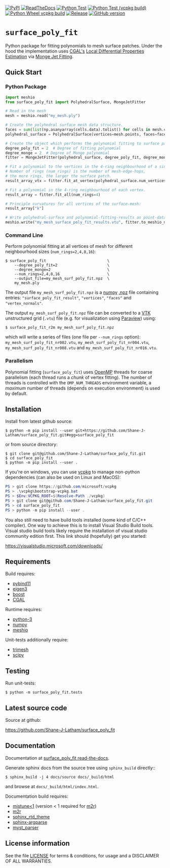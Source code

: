 <!-- Badges-Start-->
[![PyPI](https://img.shields.io/pypi/v/surface_poly_fit.svg)](https://pypi.python.org/pypi/surface_poly_fit/)
[![ReadTheDocs](https://readthedocs.org/projects/surface-poly-fit/badge/?version=latest&style=plastic)](https://surface-poly-fit.readthedocs.io/en/latest)
[![Python Test](https://github.com/Shane-J-Latham/surface_poly_fit/actions/workflows/python-test.yml/badge.svg)](https://github.com/Shane-J-Latham/surface_poly_fit/actions/workflows/python-test.yml)
[![Python Test (vcpkg build)](https://github.com/Shane-J-Latham/surface_poly_fit/actions/workflows/python-test-vcpkg.yml/badge.svg)](https://github.com/Shane-J-Latham/surface_poly_fit/actions/workflows/python-test-vcpkg.yml)
[![Python Wheel vcpkg build](https://github.com/Shane-J-Latham/surface_poly_fit/actions/workflows/python-wheel-vcpkg.yml/badge.svg)](https://github.com/Shane-J-Latham/surface_poly_fit/actions/workflows/python-wheel-vcpkg.yml)
[![Release](https://img.shields.io/github/v/release/Shane-J-Latham/surface_poly_fit.svg?style=flat)](https://github.com/Shane-J-Latham/surface_poly_fit/releases/latest)
[![GitHub version](https://badge.fury.io/gh/Shane-J-Latham%2Fsurface_poly_fit.svg)](https://github.com/Shane-J-Latham/surface_poly_fit/releases/latest)
<!-- Badges-Finish-->

# `surface_poly_fit`

Python package for fitting polynomials to mesh surface patches.
Under the hood the implementation uses [CGAL's](https://cgal.org) [Local Differential Properties Estimation](https://doc.cgal.org/latest/Jet_fitting_3/index.html#Chapter_Estimation_of_Local_Differential_Properties_of_Point-Sampled_Surfaces)
via [Monge Jet Fitting](https://doc.cgal.org/latest/Jet_fitting_3/classCGAL_1_1Monge__via__jet__fitting.html).

## Quick Start

### Python Package

```python
import meshio
from surface_poly_fit import PolyhedralSurface, MongeJetFitter

# Read in the mesh
mesh = meshio.read("my_mesh.ply")

# Create the polyhedral surface mesh data structure.
faces = sum(list(np.asanyarray(cells.data).tolist() for cells in mesh.cells), list())
polyhedral_surface = PolyhedralSurface(vertices=mesh.points, faces=faces)

# Create the object which performs the polynomial fitting to surface patches.
degree_poly_fit = 2  # Degree of fitting polynomial
degree_monge = 2  # Degree of Monge polynomial
fitter = MongeJetFitter(polyhedral_surface, degree_poly_fit, degree_monge)

# Fit a polynomial to the vertices in the 4-ring neighbourhood of a single vertex.
# Number of rings (num_rings) is the number of mesh-edge-hops,
# the more rings, the larger the surface patch.
result_array_vtx = fitter.fit_at_vertex(polyhedral_surface.num_vertices // 2, num_rings=4)

# Fit a polynomial in the 4-ring neighbourhood of each vertex.
result_array = fitter.fit_all(num_rings=4)

# Principle curvatures for all vertices of the surface-mesh:
result_array["k"]

# Write polyhedral-surface and polynomial-fitting-results as point-data in VTK .vtu file
meshio.write("my_mesh_surface_poly_fit_results.vtu", fitter.to_meshio_mesh(result_array))

```

### Command Line

Perform polynomial fitting at all vertices of mesh for different
neighbourhood sizes (``num_rings=2,4,8,16``):

```console
$ surface_poly_fit                           \
    --degree_poly_fit=2                      \
    --degree_monge=2                         \
    --num_rings=2,4,8,16                     \
    --output_file=my_mesh_surf_poly_fit.npz  \
    my_mesh.ply
```

The output file ``my_mesh_surf_poly_fit.npz`` is a [numpy](https://numpy.org)
[.npz](https://numpy.org/doc/stable/reference/generated/numpy.savez_compressed.html)
file containing entries: ``"surface_poly_fit_result"``, ``"vertices"``, ``"faces"``
and ``"vertex_normals"``.

The output ``my_mesh_surf_poly_fit.npz`` file can be converted to a [VTK](https://vtk.org)
unstructured grid (``.vtu``) file (e.g. for visualization using [Paraview](https://paraview.org))
using:

```console
$ surface_poly_fit_r2m my_mesh_surf_poly_fit.npz
```

which will write a series of files (one file per ``--num_rings`` option):
``my_mesh_surf_poly_fit_nr002.vtu``, ``my_mesh_surf_poly_fit_nr004.vtu``,
``my_mesh_surf_poly_fit_nr008.vtu`` and ``my_mesh_surf_poly_fit_nr016.vtu``.


### Parallelism

Polynomial fitting (``surface_poly_fit``) uses [OpenMP](https://www.openmp.org/) threads for
coarse parallelism (each thread runs a *chunk* of vertex fitting). The number of threads is
controlled with the `OMP_NUM_THREADS` environment variable, a *maximum* number
of threads (depends on execution environment) is used by default.

## Installation

Install from latest github source:

```console
$ python -m pip install --user git+https://github.com/Shane-J-Latham/surface_poly_fit.git#egg=surface_poly_fit
```

or from source directory:

```console
$ git clone git@github.com/Shane-J-Latham/surface_poly_fit.git
$ cd surface_poly_fit
$ python -m pip install --user .
```

If you're on windows, you can use [vcpkg](https://github.com/microsoft/vcpkg) to
manage non-python dependencies (can also be used on Linux and MacOS):

```powershell
PS > git clone https://github.com/microsoft/vcpkg
PS > .\vcpkg\bootstrap-vcpkg.bat
PS > $Env:VCPKG_ROOT=$(Resolve-Path ./vcpkg)
PS > git clone git@github.com/Shane-J-Latham/surface_poly_fit.git
PS > cd surface_poly_fit
PS > python -m pip install --user .
```

You also still need to have build tools installed (some kind of C/C++ compiler).
One way to achieve this is to install Visual Studio Build tools. Visual studio
build tools likely require the installation of visual studio community edition first.
This link should (hopefully) get you started:

 https://visualstudio.microsoft.com/downloads/


## Requirements

Build requires:

- [pybind11](https://github.com/pybind)
- [eigen3](https://eigen.tuxfamily.org/)
- [boost](https://boost.org)
- [CGAL](https://cgal.org/)

Runtime requires:

- [python-3](https://www.python.org/doc/)
- [numpy](http://www.numpy.org/)
- [meshio](https://pypi.org/project/meshio/)

Unit-tests additionally require:

- [trimesh](https://trimesh.org)
- [scipy](https://scipy.org)


## Testing

Run unit-tests:

```console
$ python -m surface_poly_fit.tests
```

## Latest source code

Source at github:

https://github.com/Shane-J-Latham/surface_poly_fit

## Documentation

Documentation at [surface_poly_fit read-the-docs](https://surface-poly-fit.readthedocs.io/en/latest/).

Generate sphinx docs from the source tree using `sphinx_build` directly::

```console
$ sphinx_build -j 4 docs/source docs/_build/html
```

and browse at ``docs/_build/html/index.html``.

Documentation build requires:

- [mistune<1](https://pypi.org/project/mistune/0.8.4/) (version < 1 required for [m2r](https://pypi.org/project/m2r/))
- [m2r](https://pypi.org/project/m2r/)
- [sphinx_rtd_theme](https://pypi.org/project/sphinx_rtd_theme/)
- [sphinx-argparse](https://pypi.org/project/sphinx-argparse/)
- [myst_parser](https://pypi.org/project/myst-parser/)


## License information

See the file [LICENSE](https://github.com/Shane-J-Latham/surface_poly_fit/blob/main/LICENSE)
for terms & conditions, for usage and a DISCLAIMER OF ALL WARRANTIES.

